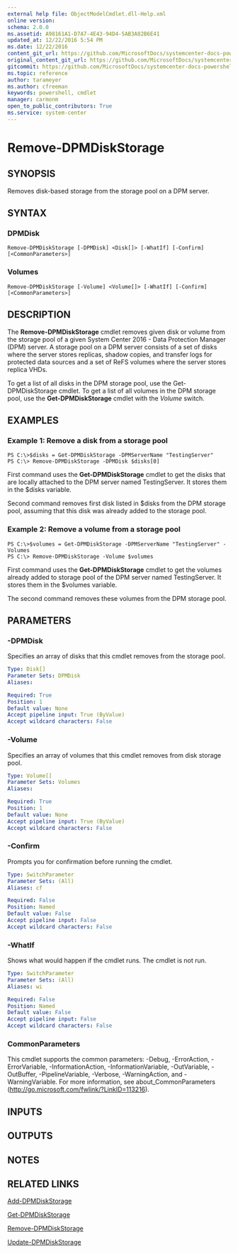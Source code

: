 ```yaml
---
external help file: ObjectModelCmdlet.dll-Help.xml
online version: 
schema: 2.0.0
ms.assetid: A98161A1-D7A7-4E43-94D4-5AB3A82B6E41
updated_at: 12/22/2016 5:54 PM
ms.date: 12/22/2016
content_git_url: https://github.com/MicrosoftDocs/systemcenter-docs-powershell/blob/master/systemcenter-cmdlets/SystemCenter2016/DataProtectionManager/vlatest/Remove-DPMDiskStorage.md
original_content_git_url: https://github.com/MicrosoftDocs/systemcenter-docs-powershell/blob/master/systemcenter-cmdlets/SystemCenter2016/DataProtectionManager/vlatest/Remove-DPMDiskStorage.md
gitcommit: https://github.com/MicrosoftDocs/systemcenter-docs-powershell/blob/17c3a51bd892aad46c731d9f381f0704b4815004/systemcenter-cmdlets/SystemCenter2016/DataProtectionManager/vlatest/Remove-DPMDiskStorage.md
ms.topic: reference
author: tarameyer
ms.author: cfreeman
keywords: powershell, cmdlet
manager: carmonm
open_to_public_contributors: True
ms.service: system-center
---
```


# Remove-DPMDiskStorage

## SYNOPSIS
Removes disk-based storage from the storage pool on a DPM server.

## SYNTAX

### DPMDisk
```
Remove-DPMDiskStorage [-DPMDisk] <Disk[]> [-WhatIf] [-Confirm] [<CommonParameters>]
```

### Volumes
```
Remove-DPMDiskStorage [-Volume] <Volume[]> [-WhatIf] [-Confirm] [<CommonParameters>]
```

## DESCRIPTION
The **Remove-DPMDiskStorage** cmdlet removes given disk or volume from the storage pool of a given System Center 2016 - Data Protection Manager (DPM) server.
A storage pool on a DPM server consists of a set of disks where the server stores replicas, shadow copies, and transfer logs for protected data sources and a set of ReFS volumes where the server stores replica VHDs.

To get a list of all disks in the DPM storage pool, use the Get-DPMDiskStorage cmdlet.
To get a list of all volumes in the DPM storage pool, use the **Get-DPMDiskStorage** cmdlet with the *Volume* switch.

## EXAMPLES

### Example 1: Remove a disk from a storage pool
```
PS C:\>$disks = Get-DPMDiskStorage -DPMServerName "TestingServer"
PS C:\> Remove-DPMDiskStorage -DPMDisk $disks[0]
```

First command uses the **Get-DPMDiskStorage** cmdlet to get the disks that are locally attached to the DPM server named TestingServer.
It stores them in the $disks variable.

Second command removes first disk listed in $disks from the DPM storage pool, assuming that this disk was already added to the storage pool.

### Example 2: Remove a volume from a storage pool
```
PS C:\>$volumes = Get-DPMDiskStorage -DPMServerName "TestingServer" -Volumes 
PS C:\> Remove-DPMDiskStorage -Volume $volumes
```

First command uses the **Get-DPMDiskStorage** cmdlet to get the volumes already added to storage pool of the DPM server named TestingServer.
It stores them in the $volumes variable.

The second command removes these volumes from the DPM storage pool.

## PARAMETERS

### -DPMDisk
Specifies an array of disks that this cmdlet removes from the storage pool.

```yaml
Type: Disk[]
Parameter Sets: DPMDisk
Aliases: 

Required: True
Position: 1
Default value: None
Accept pipeline input: True (ByValue)
Accept wildcard characters: False
```

### -Volume
Specifies an array of volumes that this cmdlet removes from disk storage pool.

```yaml
Type: Volume[]
Parameter Sets: Volumes
Aliases: 

Required: True
Position: 1
Default value: None
Accept pipeline input: True (ByValue)
Accept wildcard characters: False
```

### -Confirm
Prompts you for confirmation before running the cmdlet.

```yaml
Type: SwitchParameter
Parameter Sets: (All)
Aliases: cf

Required: False
Position: Named
Default value: False
Accept pipeline input: False
Accept wildcard characters: False
```

### -WhatIf
Shows what would happen if the cmdlet runs.
The cmdlet is not run.

```yaml
Type: SwitchParameter
Parameter Sets: (All)
Aliases: wi

Required: False
Position: Named
Default value: False
Accept pipeline input: False
Accept wildcard characters: False
```

### CommonParameters
This cmdlet supports the common parameters: -Debug, -ErrorAction, -ErrorVariable, -InformationAction, -InformationVariable, -OutVariable, -OutBuffer, -PipelineVariable, -Verbose, -WarningAction, and -WarningVariable. For more information, see about_CommonParameters (http://go.microsoft.com/fwlink/?LinkID=113216).

## INPUTS

## OUTPUTS

## NOTES

## RELATED LINKS

[Add-DPMDiskStorage](xref:SystemCenter2016/DataProtectionManager/vlatest/Add-DPMDiskStorage.md)

[Get-DPMDiskStorage](xref:SystemCenter2016/DataProtectionManager/vlatest/Get-DPMDiskStorage.md)

[Remove-DPMDiskStorage](xref:SystemCenter2016/DataProtectionManager/vlatest/Remove-DPMDiskStorage.md)

[Update-DPMDiskStorage](xref:SystemCenter2016/DataProtectionManager/vlatest/Update-DPMDiskStorage.md)

